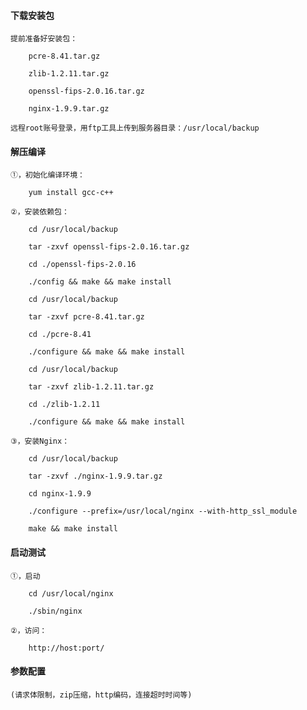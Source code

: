 
#### 下载安装包

	提前准备好安装包：
	
		pcre-8.41.tar.gz
		
		zlib-1.2.11.tar.gz
		
		openssl-fips-2.0.16.tar.gz
		
		nginx-1.9.9.tar.gz
	
	远程root账号登录，用ftp工具上传到服务器目录：/usr/local/backup

#### 解压编译

	①，初始化编译环境：
	
		yum install gcc-c++
	
	②，安装依赖包：
	
		cd /usr/local/backup
		
		tar -zxvf openssl-fips-2.0.16.tar.gz
		
		cd ./openssl-fips-2.0.16
		
		./config && make && make install
		
		cd /usr/local/backup
		
		tar -zxvf pcre-8.41.tar.gz
		
		cd ./pcre-8.41
		
		./configure && make && make install
		
		cd /usr/local/backup
		
		tar -zxvf zlib-1.2.11.tar.gz
		
		cd ./zlib-1.2.11
		
		./configure && make && make install
		
	③，安装Nginx：
	
		cd /usr/local/backup
		
		tar -zxvf ./nginx-1.9.9.tar.gz
		
		cd nginx-1.9.9
		
		./configure --prefix=/usr/local/nginx --with-http_ssl_module
		
		make && make install

#### 启动测试

	①，启动
	
		cd /usr/local/nginx
		
		./sbin/nginx
	
	②，访问：
	
		http://host:port/

#### 参数配置

	(请求体限制，zip压缩，http编码，连接超时时间等)

